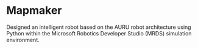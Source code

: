 # Mapmaker
Designed an intelligent robot based on the AURU robot architecture using Python within the Microsoft Robotics Developer Studio (MRDS) simulation environment.

